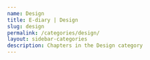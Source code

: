 ```yaml
---
name: Design
title: E-diary | Design
slug: design
permalink: /categories/design/
layout: sidebar-categories
description: Chapters in the Design category
---
```

